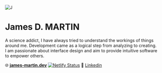 ![J](https://james-martin.dev/assets/static/favicon.cbda223.2ef9e5c5f4f61994befbb9ae9723b4ae.png)
# James D. MARTIN

A science addict, I have always tried to understand the workings of things around me. Development came as a logical step from analyzing to creating. I am passionate about interface design and aim to provide intuitive software to empower others.

:globe_with_meridians: __[james-martin.dev](https://james-martin.dev)__ [![Netlify Status](https://api.netlify.com/api/v1/badges/7a62fd9e-69c8-4d91-a0f1-e743485e0b85/deploy-status)](https://app.netlify.com/sites/dorkside-web/deploys)
:link: [Linkedin](https://www.linkedin.com/in/dorkside/)
